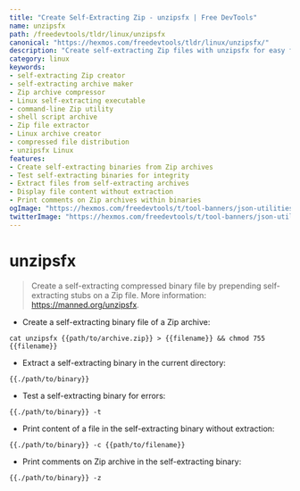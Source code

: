 ```yaml
---
title: "Create Self-Extracting Zip - unzipsfx | Free DevTools"
name: unzipsfx
path: /freedevtools/tldr/linux/unzipsfx
canonical: "https://hexmos.com/freedevtools/tldr/linux/unzipsfx/"
description: "Create self-extracting Zip files with unzipsfx for easy file distribution on Linux. Securely compress and distribute your files. Free online tool, no registration required."
category: linux
keywords:
- self-extracting Zip creator
- self-extracting archive maker
- Zip archive compressor
- Linux self-extracting executable
- command-line Zip utility
- shell script archive
- Zip file extractor
- Linux archive creator
- compressed file distribution
- unzipsfx Linux
features:
- Create self-extracting binaries from Zip archives
- Test self-extracting binaries for integrity
- Extract files from self-extracting archives
- Display file content without extraction
- Print comments on Zip archives within binaries
ogImage: "https://hexmos.com/freedevtools/t/tool-banners/json-utilities-banner.png"
twitterImage: "https://hexmos.com/freedevtools/t/tool-banners/json-utilities-banner.png"
---
```


# unzipsfx

> Create a self-extracting compressed binary file by prepending self-extracting stubs on a Zip file.
> More information: <https://manned.org/unzipsfx>.

- Create a self-extracting binary file of a Zip archive:

`cat unzipsfx {{path/to/archive.zip}} > {{filename}} && chmod 755 {{filename}}`

- Extract a self-extracting binary in the current directory:

`{{./path/to/binary}}`

- Test a self-extracting binary for errors:

`{{./path/to/binary}} -t`

- Print content of a file in the self-extracting binary without extraction:

`{{./path/to/binary}} -c {{path/to/filename}}`

- Print comments on Zip archive in the self-extracting binary:

`{{./path/to/binary}} -z`
